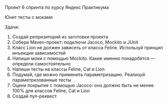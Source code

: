 Проект 6 спринта по курсу Яндекс Практикума 

Юнит тесты с моками

Здачи:
1. Создай репризиторий из заготовки проекта
2. Собери Maven-проект: подключи Jacoco, Mockito и JUnit
3. Класс Lion не должен зависеть от класса Feline. Используй принцип инъекции зависимостей
4. Напиши моки с помощью Mockito. Какие именно понадобятся — определи самостоятельно
5. Напиши тесты на классы Feline, Cat и Lion
6. Подумай, где можно применить параметризацию. Реализуй параметризованные тесты
7. Оцени покрытие с помощью Jacoco: оно должно быть не менее 100% для классов Feline, Cat и Lion
9. Создай пул-реквест
